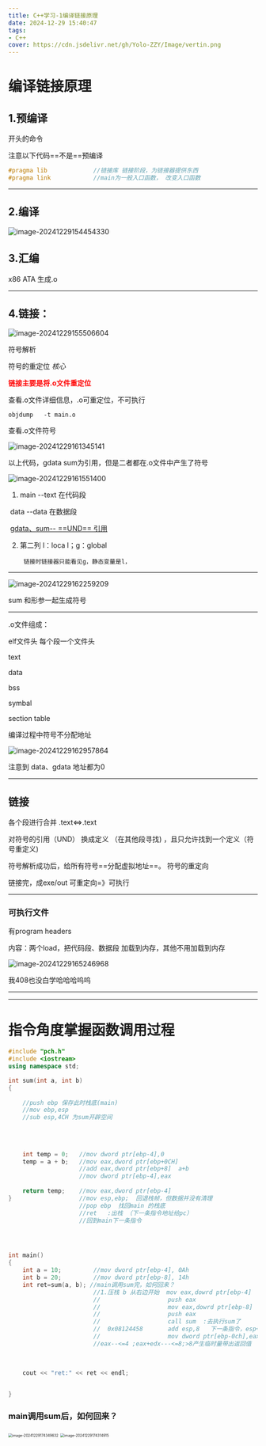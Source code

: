 ```yaml
---
title: C++学习-1编译链接原理
date: 2024-12-29 15:40:47
tags: 
- C++
cover: https://cdn.jsdelivr.net/gh/Yolo-ZZY/Image/vertin.png
---
```


# 编译链接原理
## 1.预编译  

开头的命令

注意以下代码==不是==预编译

``` c++
#pragma lib             //链接库 链接阶段，为链接器提供东西
#pragma link			//main为一般入口函数， 改变入口函数
```

-------
## 2.编译

![image-20241229154454330](https://cdn.jsdelivr.net/gh/Yolo-ZZY/Image/image-20241229154454330.png)


## 3.汇编   

 x86 ATA  生成.o

-------------


## 4.链接： 

![image-20241229155506604](https://cdn.jsdelivr.net/gh/Yolo-ZZY/Image/image-20241229155506604.png)




符号解析

符号的重定位 *核心*

<font color=red>**链接主要是将.o文件重定位**</font>



查看.o文件详细信息，.o可重定位，不可执行

```shell
objdump   -t main.o
```

查看.o文件符号

![image-20241229161345141](https://cdn.jsdelivr.net/gh/Yolo-ZZY/Image/image-20241229161345141.png)

以上代码，gdata sum为引用，但是二者都在.o文件中产生了符号

![image-20241229161551400](C.assets/image-20241229161551400.png)

1. main --text 在代码段

​		 data  --data 在数据段

​         <u> gdata、sum-- ==UND==  引用</u>

2. 第二列 l：loca l；g：global

   		链接时链接器只能看见g，静态变量是l，

-----

![image-20241229162259209](https://cdn.jsdelivr.net/gh/Yolo-ZZY/Image/image-20241229162259209.png)

sum 和形参一起生成符号

----

.o文件组成：

elf文件头   每个段一个文件头

text

data

bss

symbal

section table

编译过程中符号不分配地址

![image-20241229162957864](https://cdn.jsdelivr.net/gh/Yolo-ZZY/Image/image-20241229162957864.png)



注意到 data、gdata 地址都为0

----

## 链接

各个段进行合并  .text<=>.text

对符号的引用（UND） 换成定义 （在其他段寻找) ，且只允许找到一个定义（符号重定义)

符号解析成功后，给所有符号==分配虚拟地址==。  符号的重定向

链接完，成exe/out 可重定向=》可执行

-----

### 可执行文件

有program headers 

内容：两个load，把代码段、数据段 加载到内存，其他不用加载到内存

![image-20241229165246968](https://cdn.jsdelivr.net/gh/Yolo-ZZY/Image/image-20241229165246968.png)

我408也没白学哈哈哈呜呜

----











----



# 指令角度掌握函数调用过程

``` c++
#include "pch.h"
#include <iostream>
using namespace std;

int sum(int a, int b)
{
    
    //push ebp 保存此时栈底(main)
    //mov ebp,esp  
    //sub esp,4CH 为sum开辟空间 
    
    
    
    
	int temp = 0;   //mov dword ptr[ebp-4],0
	temp = a + b;	//mov eax,dword ptr[ebp+0CH]
    				//add eax,dword ptr[ebp+8]  a+b
    				//mov dword ptr[ebp-4],eax
    				
	return temp;	//mov eax,dword ptr[ebp-4]
}					//mov esp,ebp;  回退栈帧，但数据并没有清理
					//pop ebp  找回main 的栈底
					//ret	:出栈 （下一条指令地址给pc）
					//回到main下一条指令




int main()
{
	int a = 10;			//mov dword ptr[ebp-4], 0Ah
	int b = 20;			//mov dword ptr[ebp-8], 14h
	int ret=sum(a, b); //main调用sum完，如何回来？
    					//1.压栈 b 从右边开始  mov eax,dowrd ptr[ebp-4]
    					//                   push eax
    					//                   mov eax,dowrd ptr[ebp-8]
						//                   push eax
    					//                   call sum  :去执行sum了
    					//	0x08124458		 add esp,8   下一条指令，esp+8.释放ab两个形参
  					  	//					 mov dword ptr[ebp-0ch],eax    eax=30
    					//eax--<=4 ;eax+edx---<=8;>8产生临时量带出返回值
    
    
    
	cout << "ret:" << ret << endl;


}
```



### main调用sum后，如何回来？





<img src="https://cdn.jsdelivr.net/gh/Yolo-ZZY/Image/image-20241229174349632.png" alt="image-20241229174349632" style="zoom:50%;" />







<img src="https://cdn.jsdelivr.net/gh/Yolo-ZZY/Image/image-20241229174314915.png" alt="image-20241229174314915" style="zoom:50%;" />





 	
